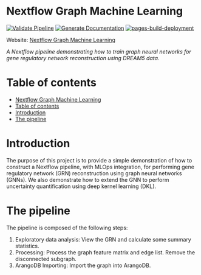 # Nextflow Graph Machine Learning

[![Validate Pipeline](https://github.com/JBris/nextflow-graph-machine-learning/actions/workflows/validation.yml/badge.svg)](https://github.com/JBris/nextflow-graph-machine-learning/actions/workflows/validation.yml) [![Generate Documentation](https://github.com/JBris/nextflow-graph-machine-learning/actions/workflows/docs.yml/badge.svg)](https://github.com/JBris/nextflow-graph-machine-learning/actions/workflows/docs.yml) [![pages-build-deployment](https://github.com/JBris/nextflow-graph-machine-learning/actions/workflows/pages/pages-build-deployment/badge.svg)](https://github.com/JBris/nextflow-graph-machine-learning/actions/workflows/pages/pages-build-deployment)

Website: [Nextflow Graph Machine Learning](https://jbris.github.io/nextflow-graph-machine-learning/)

*A Nextflow pipeline demonstrating how to train graph neural networks for gene regulatory network reconstruction using DREAM5 data.*

# Table of contents

- [Nextflow Graph Machine Learning](#nextflow-graph-machine-learning)
- [Table of contents](#table-of-contents)
- [Introduction](#introduction)
- [The pipeline](#the-pipeline)

# Introduction

The purpose of this project is to provide a simple demonstration of how to construct a Nextflow pipeline, with MLOps integration, for performing gene regulatory network (GRN) reconstruction using graph neural networks (GNNs). We also demonstrate how to extend the GNN to perform uncertainty quantification using deep kernel learning (DKL).

# The pipeline

The pipeline is composed of the following steps:

1. Exploratory data analysis: View the GRN and calculate some summary statistics.
2. Processing: Process the graph feature matrix and edge list. Remove the disconnected subgraph.
3. ArangoDB Importing: Import the graph into ArangoDB.